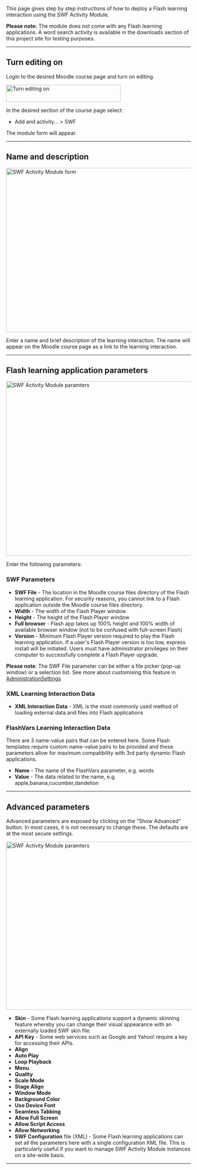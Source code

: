

This page gives step by step instructions of how to deploy a Flash learning interaction using the SWF Activity Module.

**Please note:** The module does not come with any Flash learning applications. A word search activity is available in the downloads section of this project site for testing purposes.


---


## Turn editing on ##

Login to the desired Moodle course page and turn on editing.

<img src='http://matbury.com/tutorials/moodle_turn_editing_on.png' alt='Turn editing on' width='312' height='47' />

In the desired section of the course page select:

  * Add and activity... > SWF

The module form will appear.


---


## Name and description ##

<img src='http://matbury.com/tutorials/swf_mod_form_general.gif' alt='SWF Activity Module form' width='819' height='448' />

Enter a name and brief description of the learning interaction. The name will appear on the Moodle course page as a link to the learning interaction.


---


## Flash learning application parameters ##

<img src='http://matbury.com/tutorials/swf_module_parameters.gif' alt='SWF Activity Module paramters' width='852' height='477' />

Enter the following parameters:

### SWF Parameters ###

  * **SWF File** - The location in the Moodle course files directory of the Flash learning application. For security reasons, you cannot link to a Flash application outside the Moodle course files directory.
  * **Width** - The width of the Flash Player window
  * **Height** - The height of the Flash Player window
  * **Full browser** - Flash app takes up 100% height and 100% width of available browser window (not to be confused with full-screen Flash)
  * **Version** - Minimum Flash Player version required to play the Flash learning application. If a user's Flash Player version is too low, express install will be initiated. Users must have administrator privileges on their computer to successfully complete a Flash Player upgrade.

**Please note**: The SWF File parameter can be either a file picker (pop-up window) or a selection list. See more about customising this feature in [AdministrationSettings](http://code.google.com/p/swf-activity-module/wiki/AdministrationSettings)

### XML Learning Interaction Data ###

  * **XML Interaction Data** - XML is the most commonly used method of loading external data and files into Flash applications

### FlashVars Learning Interaction Data ###

There are 3 name-value pairs that can be entered here. Some Flash templates require custom name-value pairs to be provided and these parameters allow for maximum compatibility with 3rd party dynamic Flash applications.

  * **Name** - The name of the FlashVars parameter, e.g. words
  * **Value** - The data related to the name, e.g. apple,banana,cucumber,dandelion


---


## Advanced parameters ##

Advanced parameters are exposed by clicking on the "Show Advanced" button. In most cases, it is not necessary to change these. The defaults are at the most secure settings.

<img src='http://matbury.com/tutorials/swf_mod_form_advanced.gif' alt='SWF Activity Module paramters' width='809' height='459' />

  * **Skin** - Some Flash learning applications support a dynamic skinning feature whereby you can change their visual appearance with an externally loaded SWF skin file.
  * **API Key** - Some web services such as Google and Yahoo! require a key for accessing their APIs.
  * **Align**
  * **Auto Play**
  * **Loop Playback**
  * **Menu**
  * **Quality**
  * **Scale Mode**
  * **Stage Align**
  * **Window Mode**
  * **Background Color**
  * **Use Device Font**
  * **Seamless Tabbing**
  * **Allow Full Screen**
  * **Allow Script Access**
  * **Allow Networking**
  * **SWF Configuration** file (XML) - Some Flash learning applications can set all the parameters here with a single configuration XML file. This is particularly useful if you want to manage SWF Activity Module instances on a site-wide basis.


---

